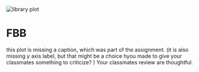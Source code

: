 ![library plot](https://github.com/narayan-paudel/DSPS_EPAUDEL/blob/master/HW8_ePaudel/lib_circ.jpg)

# FBB

this plot is missing a caption, which was part of the assignment. (it is also missing y axis label, but that might be a choice hyou made to give your classmates something to criticize? )  Your classmates review are thoughtful. 
